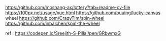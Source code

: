 https://github.com/moshang-ax/lottery?tab=readme-ov-file
https://100px.net/usage/vue.html  https://github.com/buuing/lucky-canvas
wheel
https://github.com/CrazyTim/spin-wheel
https://github.com/inbalchen/spin-the-wheel

ref : https://codepen.io/Sreejith-S-Pillai/pen/GRbwmxG
